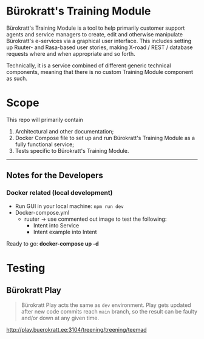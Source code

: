 # Bürokratt's Training Module

Bürokratt's Training Module is a tool to help primarily customer support agents and service managers to create, edit and otherwise manipulate Bürokratt's e-services via a graphical user interface. This includes setting up Ruuter- and Rasa-based user stories, making X-road / REST / database requests where and when appropriate and so forth.

Technically, it is a service combined of different generic technical components, meaning that there is no custom Training Module component as such.

# Scope

This repo will primarily contain
1. Architectural and other documentation;
2. Docker Compose file to set up and run Bürokratt's Training Module as a fully functional service;
3. Tests specific to Bürokratt's Training Module.
---
## Notes for the Developers
### Docker related (local development)
- Run GUI in your local machine: `npm run dev`
- Docker-compose.yml
  - ruuter -> use commented out image to test the following:
    - Intent into Service
    - Intent example into Intent
  
Ready to go: **docker-compose up -d**

# Testing

## Bürokratt Play

> Bürokratt Play acts the same as `dev` environment. Play gets updated after new code commits reach `main` branch, so the result can be faulty and/or down at any given time.

http://play.buerokratt.ee:3104/treening/treening/teemad
